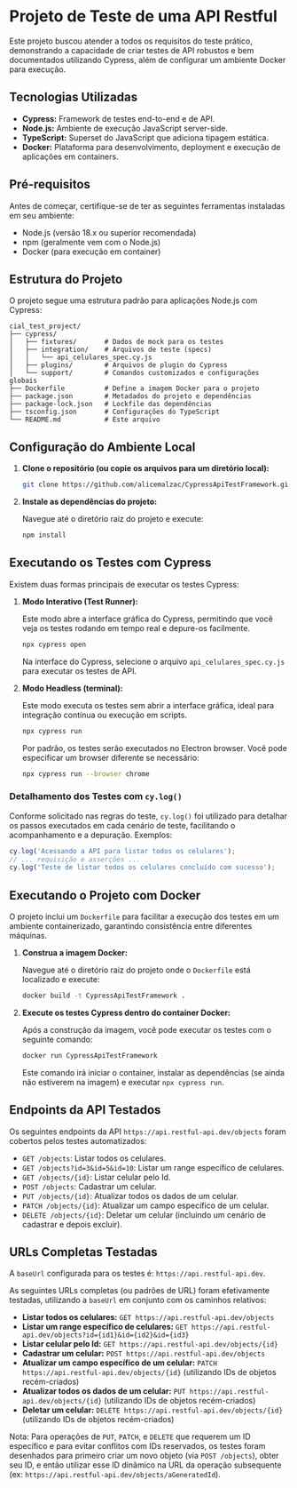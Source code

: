 # Projeto de Teste de uma API Restful

Este projeto buscou atender a todos os requisitos do teste prático, demonstrando a capacidade de criar testes de API robustos e bem documentados utilizando Cypress, além de configurar um ambiente Docker para execução.

## Tecnologias Utilizadas

-   **Cypress:** Framework de testes end-to-end e de API.
-   **Node.js:** Ambiente de execução JavaScript server-side.
-   **TypeScript:** Superset do JavaScript que adiciona tipagem estática.
-   **Docker:** Plataforma para desenvolvimento, deployment e execução de aplicações em containers.

## Pré-requisitos

Antes de começar, certifique-se de ter as seguintes ferramentas instaladas em seu ambiente:

-   Node.js (versão 18.x ou superior recomendada)
-   npm (geralmente vem com o Node.js)
-   Docker (para execução em container)

## Estrutura do Projeto

O projeto segue uma estrutura padrão para aplicações Node.js com Cypress:

```
cial_test_project/
├── cypress/
│   ├── fixtures/       # Dados de mock para os testes
│   ├── integration/    # Arquivos de teste (specs)
│   │   └── api_celulares_spec.cy.js
│   ├── plugins/        # Arquivos de plugin do Cypress
│   └── support/        # Comandos customizados e configurações globais
├── Dockerfile          # Define a imagem Docker para o projeto
├── package.json        # Metadados do projeto e dependências
├── package-lock.json   # Lockfile das dependências
├── tsconfig.json       # Configurações do TypeScript
└── README.md           # Este arquivo
```

## Configuração do Ambiente Local

1.  **Clone o repositório (ou copie os arquivos para um diretório local):**

    ```bash
    git clone https://github.com/alicemalzac/CypressApiTestFramework.git
    ```

2.  **Instale as dependências do projeto:**

    Navegue até o diretório raiz do projeto e execute:

    ```bash
    npm install
    ```

## Executando os Testes com Cypress

Existem duas formas principais de executar os testes Cypress:

1.  **Modo Interativo (Test Runner):**

    Este modo abre a interface gráfica do Cypress, permitindo que você veja os testes rodando em tempo real e depure-os facilmente.

    ```bash
    npx cypress open
    ```

    Na interface do Cypress, selecione o arquivo `api_celulares_spec.cy.js` para executar os testes de API.

2.  **Modo Headless (terminal):**

    Este modo executa os testes sem abrir a interface gráfica, ideal para integração contínua ou execução em scripts.

    ```bash
    npx cypress run
    ```

    Por padrão, os testes serão executados no Electron browser. Você pode especificar um browser diferente se necessário:

    ```bash
    npx cypress run --browser chrome
    ```

### Detalhamento dos Testes com `cy.log()`

Conforme solicitado nas regras do teste, `cy.log()` foi utilizado para detalhar os passos executados em cada cenário de teste, facilitando o acompanhamento e a depuração. Exemplos:

```javascript
cy.log('Acessando a API para listar todos os celulares');
// ... requisição e asserções ...
cy.log('Teste de listar todos os celulares concluído com sucesso');
```

## Executando o Projeto com Docker

O projeto inclui um `Dockerfile` para facilitar a execução dos testes em um ambiente containerizado, garantindo consistência entre diferentes máquinas.

1.  **Construa a imagem Docker:**

    Navegue até o diretório raiz do projeto onde o `Dockerfile` está localizado e execute:

    ```bash
    docker build -t CypressApiTestFramework .
    ```

2.  **Execute os testes Cypress dentro do container Docker:**

    Após a construção da imagem, você pode executar os testes com o seguinte comando:

    ```bash
    docker run CypressApiTestFramework
    ```

    Este comando irá iniciar o container, instalar as dependências (se ainda não estiverem na imagem) e executar `npx cypress run`.

## Endpoints da API Testados

Os seguintes endpoints da API `https://api.restful-api.dev/objects` foram cobertos pelos testes automatizados:

-   `GET /objects`: Listar todos os celulares.
-   `GET /objects?id=3&id=5&id=10`: Listar um range específico de celulares.
-   `GET /objects/{id}`: Listar celular pelo Id.
-   `POST /objects`: Cadastrar um celular.
-   `PUT /objects/{id}`: Atualizar todos os dados de um celular.
-   `PATCH /objects/{id}`: Atualizar um campo específico de um celular.
-   `DELETE /objects/{id}`: Deletar um celular (incluindo um cenário de cadastrar e depois excluir).

## URLs Completas Testadas

A `baseUrl` configurada para os testes é: `https://api.restful-api.dev`.

As seguintes URLs completas (ou padrões de URL) foram efetivamente testadas, utilizando a `baseUrl` em conjunto com os caminhos relativos:

-   **Listar todos os celulares:** `GET https://api.restful-api.dev/objects`
-   **Listar um range específico de celulares:** `GET https://api.restful-api.dev/objects?id={id1}&id={id2}&id={id3}`
-   **Listar celular pelo Id:** `GET https://api.restful-api.dev/objects/{id}` 
-   **Cadastrar um celular:** `POST https://api.restful-api.dev/objects`
-   **Atualizar um campo específico de um celular:** `PATCH https://api.restful-api.dev/objects/{id}` (utilizando IDs de objetos recém-criados)
-   **Atualizar todos os dados de um celular:** `PUT https://api.restful-api.dev/objects/{id}` (utilizando IDs de objetos recém-criados)
-   **Deletar um celular:** `DELETE https://api.restful-api.dev/objects/{id}` (utilizando IDs de objetos recém-criados)

Nota: Para operações de `PUT`, `PATCH`, e `DELETE` que requerem um ID específico e para evitar conflitos com IDs reservados, os testes foram desenhados para primeiro criar um novo objeto (via `POST /objects`), obter seu ID, e então utilizar esse ID dinâmico na URL da operação subsequente (ex: `https://api.restful-api.dev/objects/aGeneratedId`).


